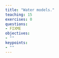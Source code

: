 ```yaml
---
title: "Water models."
teaching: 15
exercises: 0
questions:
- FIXME
objectives:
- ""
keypoints:
- ""
---
```

